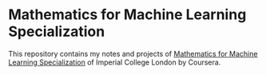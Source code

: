 # Mathematics for Machine Learning Specialization
This repository contains my notes and projects of [Mathematics for Machine Learning Specialization](https://www.coursera.org/specializations/mathematics-machine-learning) of Imperial College London by Coursera.
